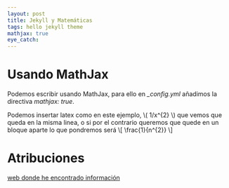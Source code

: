 ```yaml
---
layout: post
title: Jekyll y Matemáticas
tags: hello jekyll theme
mathjax: true
eye_catch: 
---
```


# Usando MathJax

Podemos escribir usando MathJax, para ello en *_config.yml* añadimos la directiva *mathjax: true*.

Podemos insertar latex como en este ejemplo, \\( 1/x^{2} \\) que vemos que queda en la misma linea, o si por el contrario queremos
que quede en un bloque aparte lo que pondremos será \\[ \frac{1}{n^{2}} \\] 

# Atribuciones

[web donde he encontrado información](http://sgeos.github.io/github/jekyll/2016/08/21/adding_mathjax_to_a_jekyll_github_pages_blog.html)
